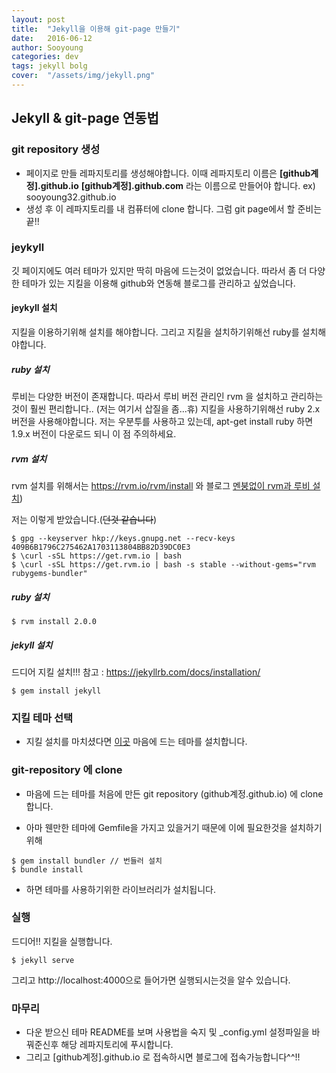 ```yaml
---
layout: post
title:  "Jekyll을 이용해 git-page 만들기"
date:   2016-06-12
author: Sooyoung
categories: dev
tags: jekyll bolg
cover:  "/assets/img/jekyll.png"
---
```


## Jekyll & git-page 연동법

### git repository 생성
* 페이지로 만들 레파지토리를 생성해야합니다. 이때 레파지토리 이름은 **[github계정].github.io** **[github계정].github.com** 라는 이름으로 만들어야 합니다. ex) sooyoung32.github.io 
* 생성 후 이 레파지토리를 내 컴퓨터에 clone 합니다.
그럼 git page에서 할 준비는 끝!!

### jeykyll
깃 페이지에도 여러 테마가 있지만 딱히 마음에 드는것이 없었습니다. 따라서 좀 더 다양한 테마가 있는 지킬을 이용해 github와 연동해 블로그를 관리하고 싶었습니다.

#### jeykyll 설치
지킬을 이용하기위해 설치를 해야합니다. 그리고 지킬을 설치하기위해선 ruby를 설치해야합니다.

##### ruby 설치
루비는 다양한 버전이 존재합니다. 따라서 루비 버전 관리인 rvm 을 설치하고 관리하는것이 훨씬 편리합니다.. (저는 여기서 삽질을 좀...휴) 지킬을 사용하기위해선 ruby 2.x 버전을 사용해야합니다. 저는 우분투를 사용하고 있는데, apt-get install ruby 하면 1.9.x 버전이 다운로드 되니 이 점 주의하세요. 

##### rvm 설치 
rvm 설치를 위해서는 https://rvm.io/rvm/install 와 블로그 [멘붕없이 rvm과 루비 설치](http://bigmatch.i-um.net/2013/12/%EB%A9%98%EB%B6%95%EC%97%86%EC%9D%B4-rvm%EA%B3%BC-%EB%A3%A8%EB%B9%84-%EC%84%A4%EC%B9%98%ED%95%98%EA%B8%B0/))

저는 이렇게 받았습니다.(~~던것 같습니다~~)
```
$ gpg --keyserver hkp://keys.gnupg.net --recv-keys 409B6B1796C275462A1703113804BB82D39DC0E3
$ \curl -sSL https://get.rvm.io | bash
$ \curl -sSL https://get.rvm.io | bash -s stable --without-gems="rvm rubygems-bundler"
```

##### ruby 설치
```
$ rvm install 2.0.0
```

##### jekyll 설치
드디어 지킬 설치!!! 참고 : https://jekyllrb.com/docs/installation/

```
$ gem install jekyll
```

### 지킬 테마 선택

* 지킬 설치를 마치셨다면 [이곳](http://jekyllthemes.org/) 마음에 드는 테마를 설치합니다.

### git-repository 에 clone

* 마음에 드는 테마를 처음에 만든 git repository (github계정.github.io) 에 clone 합니다.

* 아마 웬만한 테마에 Gemfile을 가지고 있을거기 때문에 이에 필요한것을 설치하기위해
```
$ gem install bundler // 번들러 설치
$ bundle install
```
* 하면 테마를 사용하기위한 라이브러리가 설치됩니다.

### 실행
드디어!! 지킬을 실행합니다.

```
$ jekyll serve
```

그리고 http://localhost:4000으로 들어가면 실행되시는것을 알수 있습니다.


### 마무리
* 다운 받으신 테마 README를 보며 사용법을 숙지 및 _config.yml 설정파일을 바꿔준신후 해당 레파지토리에 푸시합니다.
* 그리고 [github계정].github.io 로 접속하시면 블로그에 접속가능합니다^^!!
